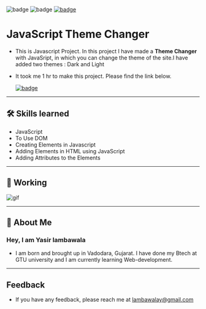 ![badge](https://img.shields.io/badge/MADE%20WITH-HTML,%20CSS%20&%20JS-blue)
![badge](https://img.shields.io/badge/TIME%20TAKEN-1%20hr-red)
[![badge](https://img.shields.io/badge/SEE%20DEMO%20-VISIT-green)](https://javascript-themechanger-project7.netlify.app/)

# JavaScript Theme Changer

- This is Javascript Project. In this project I have made a **Theme Changer** with JavaSript, in which you can change the theme of the site.I have added two themes : Dark and Light

- It took me 1 hr to make this project. Please find the link below.

  [![badge](https://img.shields.io/badge/LINK%20OF-PROJECT-white)](https://javascript-themechanger-project7.netlify.app/)

---

## 🛠 Skills learned

- JavaScript
- To Use DOM
- Creating Elements in Javascript
- Adding Elements in HTML using JavaScript
- Adding Attributes to the Elements

---

## 🎥 Working

![gif](./palindrome%20checker.gif)

---

## 🚀 About Me

### Hey, I am Yasir lambawala

- I am born and brought up in Vadodara, Gujarat. I have done my Btech at GTU university and I am currently learning Web-development.

---

## Feedback

- If you have any feedback, please reach me at lambawalay@gmail.com
